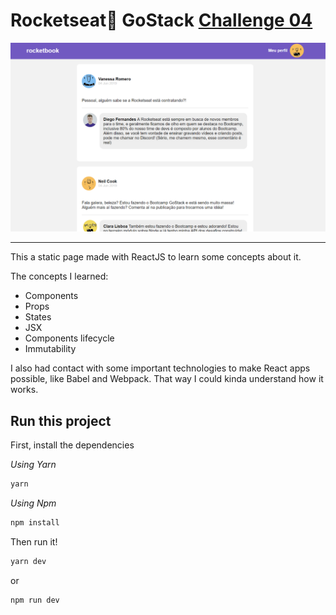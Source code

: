 # Rocketseat:rocket: GoStack <a href="https://github.com/Rocketseat/bootcamp-gostack-desafio-04">Challenge 04</a>

<img src="./src/assets/images/app.png"/>

---

This a static page made with ReactJS to learn some concepts about it.

The concepts I learned:

- Components
- Props
- States
- JSX
- Components lifecycle
- Immutability

I also had contact with some important technologies to make React apps possible, like Babel and Webpack. That way I could kinda understand how it works.

## Run this project

First, install the dependencies

_Using Yarn_

```bash
yarn
```

_Using Npm_

```bash
npm install
```

Then run it!

```bash
yarn dev
```

or

```bash
npm run dev
```

